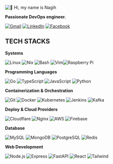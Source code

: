![👋 Hi, my name is Nagih](https://static.wixstatic.com/media/53fad0_ce0704caa0174d6aa9b2b8101a62fa77~mv2.gif)

**Passionate DevOps engineer.**

[![Gmail](https://img.shields.io/badge/Gmail-333333?style=for-the-badge&logo=gmail&logoColor=red)](mailto:vuongmanhnghia@gmail.com)
[![LinkedIn](https://img.shields.io/badge/LinkedIn-0077B5?style=for-the-badge&logo=linkedin&logoColor=white)](https://www.linkedin.com/in/vuongmanhnghia)
[![Facebook](https://img.shields.io/badge/Facebook-1877F2?style=for-the-badge&logo=facebook&logoColor=white)](https://www.facebook.com/vmn.isme)

## TECH STACKS

**Systems**

![Linux](https://skillicons.dev/icons?i=linux) ![Nix](https://skillicons.dev/icons?i=nix) ![Bash](https://skillicons.dev/icons?i=bash) ![Vim](https://skillicons.dev/icons?i=vim)![Raspberry Pi](https://skillicons.dev/icons?i=raspberrypi)

**Programming Languages**

![Go](https://img.icons8.com/?size=48&id=44442&format=png) ![TypeScript](https://skillicons.dev/icons?i=typescript) ![JavaScript](https://skillicons.dev/icons?i=javascript) ![Python](https://skillicons.dev/icons?i=python)

**Containerization & Orchestration**

![Git](https://skillicons.dev/icons?i=git) ![Docker](https://skillicons.dev/icons?i=docker) ![Kubernetes](https://skillicons.dev/icons?i=kubernetes) ![Jenkins](https://skillicons.dev/icons?i=jenkins) ![Kafka](https://skillicons.dev/icons?i=kafka)

**Deploy & Cloud Providers**

![Cloudflare](https://skillicons.dev/icons?i=cloudflare) ![Nginx](https://skillicons.dev/icons?i=nginx) ![AWS](https://skillicons.dev/icons?i=aws) ![Firebase](https://skillicons.dev/icons?i=firebase)

**Database**

![MySQL](https://skillicons.dev/icons?i=mysql) ![MongoDB](https://skillicons.dev/icons?i=mongodb) ![PostgreSQL](https://skillicons.dev/icons?i=postgres) ![Redis](https://skillicons.dev/icons?i=redis)

**Web Development**

![Node.js](https://skillicons.dev/icons?i=nodejs) ![Express](https://skillicons.dev/icons?i=express) ![FastAPI](https://skillicons.dev/icons?i=fastapi) ![React](https://skillicons.dev/icons?i=react) ![Tailwind](https://skillicons.dev/icons?i=tailwind)

